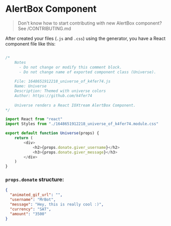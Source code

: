 # AlertBox Component

> Don't know how to start contributing with new AlertBox component? See /CONTRIBUTING.md

After created your files (`.js` and `.css`) using the generator, you have a React component file like this:
```javascript

/*
    Notes
      - Do not change or modify this comment block.
      - Do not change name of exported component class (Universe).
     
    File: 1648651912218_universe_of_k4fer74.js
    Name: Universe
    Description: Themed with universe colors
    Author: https://github.com/k4fer74
     
    Universe renders a React IOXtream AlertBox Component.
*/

import React from "react"
import Styles from "./1648651912218_universe_of_k4fer74.module.css"

export default function Universe(props) {
    return (
        <div>
            <h2>{props.donate.giver_username}</h2>
            <h3>{props.donate.giver_message}</h3>
        </div>
    )
}
```

### `props.donate` structure:

```json
{
  "animated_gif_url": "",
  "username": "MrBot",
  "message": "Hey, this is really cool :)",
  "currency": "SAT",
  "amount": "3500"
}
```